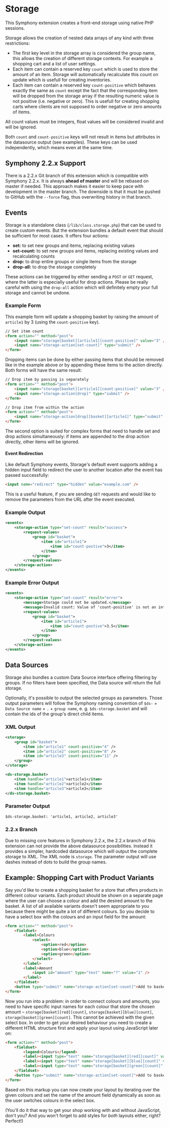 # Storage

This Symphony extension creates a front-end storage using native PHP sessions.

Storage allows the creation of nested data arrays of any kind with three restrictions:

- The first key level in the storage array is considered the group name, this allows the creation of different storage contexts. For example a shopping cart and a list of user settings.
- Each item can contain a reserved key `count` which is used to store the amount of an item. Storage will automatically recalculate this count on update which is usefull for creating inventories.
- Each item can contain a reserved key `count-positive` which behaves exactly the same as `count` except the fact that the corresponding item will be dropped from the storage array if the resulting numeric value is not positive (i.e. negative or zero). This is usefull for creating shopping carts where clients are not supposed to order negative or zero amounts of items.

All count values must be integers, float values will be considered invalid and will be ignored.

Both `count` and `count-positive` keys will not result in items but attributes in the datasource output (see examples). These keys can be used independently, which means even at the same time.


## Symphony 2.2.x Support

There is a 2.2.x Git branch of this extension which is compatible with Symphony 2.2.x. It is always __ahead of master__ and will be rebased on master if needed. This approach makes it easier to keep pace with development in the master branch. The downside is that it must be pushed to GitHub with the `--force` flag, thus overwriting history in that branch.


## Events

Storage is a standalone class (`/lib/class.storage.php`) that can be used to create custom events. But the extension bundles a default event that should be sufficient for most cases. It offers four actions:

- **set:** to set new groups and items, replacing existing values
- **set-count:** to set new groups and items, replacing existing values and recalculating counts
- **drop:** to drop entire groups or single items from the storage
- **drop-all:** to drop the storage completely

These actions can be triggered by either sending a `POST` or `GET` request, where the latter is especially useful for drop actions. Please be really careful with using the `drop-all` action which will definitely empty your full storage and cannot be undone.

### Example Form

This example form will update a shopping basket by raising the amount of `article1` by 3 (using the `count-positive` key).

```html
// Set item count
<form action="" method="post">
	<input name="storage[basket][article1][count-positive]" value="3" />
	<input name="storage-action[set-count]" type="submit" />
</form>
```

Dropping items can be done by either passing items that should be removed like in the example above or by appending these items to the action directly. Both forms will have the same result:

```html
// Drop item by passing is separately
<form action="" method="post">
	<input name="storage[basket][article1][count-positive]" value="3" />
	<input name="storage-action[drop]" type="submit" />
</form>

// Drop item from within the action
<form action="" method="post">
	<input name="storage-action[drop][basket][article1]" type="submit" />
</form>
```

The second option is suited for complex forms that need to handle set and drop actions simultaneously: if items are appended to the drop action directly, other items will be ignored.

#### Event Redirection

Like default Symphony events, Storage's default event supports adding a hidden input field to redirect the user to another location after the event has passed successfully:

```html
<input name="redirect" type="hidden" value="example.com" />
```

This is a useful feature, if you are sending `GET` requests and would like to remove the parameters from the URL after the event executed.

### Example Output

```xml
<events>
	<storage-action type="set-count" result="success">
		<request-values>
			<group id="basket">
				<item id="article1">
					<item id="count-postive">3</item>
				</item>
			</group>
		</request-values>
	</storage-action>
</events>
```

### Example Error Output

```xml
<events>
	<storage-action type="set-count" result="error">
		<message>Storage could not be updated.</message>
		<message>Invalid count: Value of 'count-positive' is not an integer, ignoring it.</message>
		<request-values>
			<group id="basket">
				<item id="article1">
					<item id="count-postive">3.5</item>
				</item>
			</group>
		</request-values>
	</storage-action>
</events>
```

## Data Sources

Storage also bundles a custom Data Source interface offering filtering by groups. If no filters have been specified, the Data source will return the full storage.

Optionally, it's possible to output the selected groups as parameters. Those output parameters will follow the Symphony naming convention of `$ds-` + `Data Source name` + `.` + `group name`, e. g. `$ds-storage.basket` and will contain the ids of the group's direct child items.

### XML Output

```xml
<storage>
	<group id="basket">
		<item id="article1" count-positive="4" />
		<item id="article2" count-positive="8" />
		<item id="article3" count-positive="11" />
	</group>
</storage>

<ds-storage.basket>
	<item handle="article1">article1</item>
	<item handle="article2">article2</item>
	<item handle="article3">article3</item>
</ds-storage.basket>
```

### Parameter Output

```xml
$ds-storage.basket: 'article1, article2, article3'
```

### 2.2.x Branch

Due to missing core features in Symphony 2.2.x, the 2.2.x branch of this extension can not provide the above datasource possibilities. Instead it provides a simpler, hardcoded datasource which will output the complete storage to XML. The XML node is `storage`. The parameter output will use dashes instead of dots to build the group names.


## Example: Shopping Cart with Product Variants

Say you'd like to create a shopping basket for a store that offers products in different colour variants. Each product should be shown on a separate page where the user can choose a colour and add the desired amount to the basket. A list of all available variants doesn't seem appropriate to you because there might be quite a lot of different colours. So you decide to have a select box with the colours and an input field for the amount:

```html
<form action="" method="post">
	<fieldset>
		<label>Colours
			<select>
				<option>red</option>
				<option>blue</option>
				<option>green</option>
			</select>
		</label>
		<label>Amount
			<input id="amount" type="text" name="?" value="1" />
		</label>
	</fieldset>
	<button type="submit" name="storage-action[set-count]">Add to basket</button>
</form>
```

Now you run into a problem: in order to connect colours and amounts, you need to have specific input names for each colour that store the chosen amount – `storage[basket][red][count]`, `storage[basket][blue][count]`, `storage[basket][green][count]`. This cannot be achieved with the given select box. In order to get your desired behaviour you need to create a different HTML structure first and apply your layout using JavaScript later on:

```html
<form action="" method="post">
	<fieldset>
		<legend>Colours</legend>
		<label><input type="text" name="storage[basket][red][count]" value="1" />red</label>
		<label><input type="text" name="storage[basket][blue][count]" value="1" />blue</label>
		<label><input type="text" name="storage[basket][green][count]" value="1" />green</label>
	</fieldset>
	<button type="submit" name="storage-action[set-count]">Add to basket</button>
</form>
```

Based on this markup you can now create your layout by iterating over the given colours and set the name of the amount field dynamically as soon as the user switches colours in the select box.

(You'll do it that way to get your shop working with and without JavaScript, don't you? And you won't forget to add styles for _both_ layouts either, right? Perfect!)
